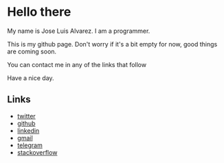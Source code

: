 # Hello there

My name is Jose Luis Alvarez. I am a programmer.

This is my github page. Don't worry if it's a bit empty for now, good things are coming soon.

You can contact me in any of the links that follow

Have a nice day.

## Links

* [twitter](https://twitter.com/flakula38)
* [github](https://github.com/flakula)
* [linkedin](https://www.linkedin.com/in/jalvarez94/)
* [gmail](maito:j.alvarez9438@gmail.com)
* [telegram](https://t.me/flakula)
* [stackoverflow](https://stackoverflow.com/users/15963100/flakula)
<!-- * [whatsapp](https://api.whatsapp.com/send?phone=+5358176090) -->
<!-- * [reddit](https://www.reddit.com/user/j0s3lu1s38) -->
<!-- * [hackerrank](https://github.com/flakula) -->
<!-- * [duolingo](https://www.duolingo.com/profile/flakula) -->
<!-- * [brilliant](https://brilliant.org/profile/jose-luis-05k6q2/) -->
<!-- * [facebook](https://www.facebook.com/profile.php?id=100022906821792) -->
<!-- * [curriculum vitae](https://github.com/flakula/AmIworthy/raw/main/cv.pdf) -->
